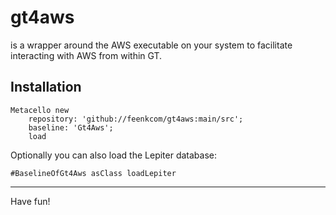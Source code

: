 # gt4aws

is a wrapper around the AWS executable on your system to facilitate interacting with AWS from within GT.
## Installation```Metacello new	repository: 'github://feenkcom/gt4aws:main/src';	baseline: 'Gt4Aws';	load```

Optionally you can also load the Lepiter database:

```
#BaselineOfGt4Aws asClass loadLepiter
```

<hr/>

Have fun!